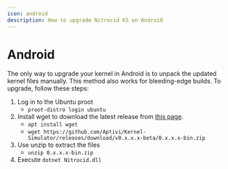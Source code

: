 ```yaml
---
icon: android
description: How to upgrade Nitrocid KS on Android
---
```


# Android

The only way to upgrade your kernel in Android is to unpack the updated kernel files manually. This method also works for bleeding-edge builds. To upgrade, follow these steps:

1. Log in to the Ubuntu proot
   * `proot-distro login ubuntu`
2. Install wget to download the latest release from [this page](https://github.com/Aptivi/Kernel-Simulator/releases).
   * `apt install wget`
   * `wget https://github.com/Aptivi/Kernel-Simulator/releases/download/v0.x.x.x-beta/0.x.x.x-bin.zip`
3. Use unzip to extract the files
   * `unzip 0.x.x.x-bin.zip`
4. Execute `dotnet Nitrocid.dll`
